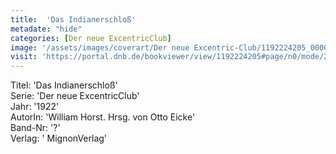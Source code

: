 ```yaml
---
title:  'Das Indianerschloß'
metadate: "hide"
categories: [Der neue ExcentricClub]
image: '/assets/images/coverart/Der neue Excentric-Club/1192224205_00000010.jpg'
visit: 'https://portal.dnb.de/bookviewer/view/1192224205#page/n0/mode/2up'
---
```

Titel: 'Das Indianerschloß' <br>
Serie: 'Der neue ExcentricClub' <br>
Jahr: '1922' <br>
AutorIn: 'William Horst. Hrsg. von Otto Eicke' <br>
Band-Nr: '?' <br>
Verlag: ' MignonVerlag'